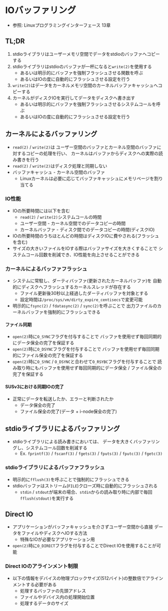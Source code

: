 # IOバッファリング
- 参照: Linuxプログラミングインターフェース 13章

## TL;DR
1. stdioライブラリはユーザーメモリ空間でデータをstdioのバッファヘコピーする
2. stdioライブラリはstdioのバッファが一杯になると`write(2)`を使用する
    - あるいは明示的にバッファを強制フラッシュさせる関数を呼ぶ
    - あるいはIOの度に自動的にフラッシュさせる設定を行う
3. `write(2)`はデータをカーネルメモリ空間のカーネルバッファキャッシュへコピーする
4. カーネルがディスクIOを実行してデータをディスクへ書き出す
    - あるいは明示的にバッファを強制フラッシュさせるシステムコールを呼ぶ
    - あるいはIOの度に自動的にフラッシュさせる設定を行う

## カーネルによるバッファリング
- `read(2)` / `write(2)`は
  ユーザー空間のバッファとカーネル空間のバッファに対するコピーの処理を行い、
  カーネルはバッファからディスクへの実際の読み書きを行う
- `read(2)` / `write(2)`はディスク処理と同期しない
- バッファキャッシュ - カーネル空間のバッファ
  - Linuxカーネルは必要に応じてバッファキャッシュにメモリページを割り当てる

### IO性能
- IOの所要時間には以下を含む
  - `read(2)` / `write(2)`システムコールの時間
  - ユーザー空間 - カーネル空間でのデータコピーの時間
  - カーネルバッファ - ディスク間でのデータコピーの時間(ディスクIO)
- IOの所要時間のうちほとんどの時間はディスクIOに費やされる(フラッシュを含む)
- サイズの大きいファイルをIOする際はバッファサイズを大きくすることで
  システムコール回数を削減でき、IO性能を向上させることができる

### カーネルによるバッファフラッシュ
- システムに常駐し、ダーティバッファ(更新されたカーネルバッファ)を
  自動的にディスクへフラッシュするカーネルスレッドが存在する
  - ファイル更新後30秒以上経過したダーティバッファを対象とする
  - 設定時間は`/proc/sys/vm/dirty_expire_centisecs`で変更可能
- 明示的に`fsync(2)` / `fdatasync(2)` / `sync(2)`を呼ぶことで
  出力ファイルのカーネルバッファを強制的にフラッシュできる

#### ファイル同期
- `open(2)`時に`O_SYNC`フラグを付与することで
  バッファを使用せず毎回同期的にデータ保全の完了を保証する
- `open(2)`時に`O_DSYNC`フラグを付与することで
  バッファを使用せず毎回同期的にファイル保全の完了を保証する
- `open(2)`時に`O_SYNC` / `O_DSYNC`と合わせて`O_RSYBC`フラグを付与することで
  読み取り時にもバッファを使用せず毎回同期的にデータ保全 / ファイル保全の完了を保証する

#### SUSv3における同期IOの完了
- 正常にデータを転送したか、エラーと判断されたか
  - データ保全の完了
  - ファイル保全の完了(データ + i-node保全の完了)

## stdioライブラリによるバッファリング
- stdioライブラリによる読み書きにおいては、
  データを大きくバッファリングし、システムコール回数を削減する
  - Ex. `fprintf(3)` / `fscanf(3)` / `fgets(3)` / `fputs(3)` / `fputc(3)` / `fgetc(3)`

### stdioライブラリによるバッファフラッシュ
- 明示的に`fflush(3)`を呼ぶことで強制的にフラッシュできる
- stdioバッファはストリーム(`FILE`)クローズ時に自動的にフラッシュされる
  - `stdin` / `stdout`が端末の場合、`stdin`からの読み取り時に内部で毎回`fflush(stdout)`を実行する

## Direct IO
- アプリケーションがバッファキャッシュを介さずユーザー空間から直接
  データをファイルやディスクへIOする方法
  - 特殊なIOが必要なアプリケーション用
- `open(2)`時に`O_DIRECT`フラグを付与することでDirect IOを使用することが可能

### Direct IOのアラインメント制限
- 以下の情報をデバイスの物理ブロックサイズ(512バイト)の整数倍でアラインメントする必要がある
  - 処理するバッファの先頭アドレス
  - ファイルやデバイス内の処理開始位置
  - 処理するデータのサイズ
